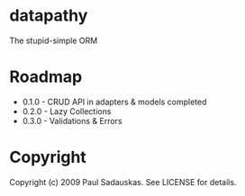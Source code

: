 datapathy
=========

The stupid-simple ORM

Roadmap
=======

 * 0.1.0 - CRUD API in adapters & models completed
 * 0.2.0 - Lazy Collections
 * 0.3.0 - Validations & Errors




Copyright
=========

Copyright (c) 2009 Paul Sadauskas. See LICENSE for details.
